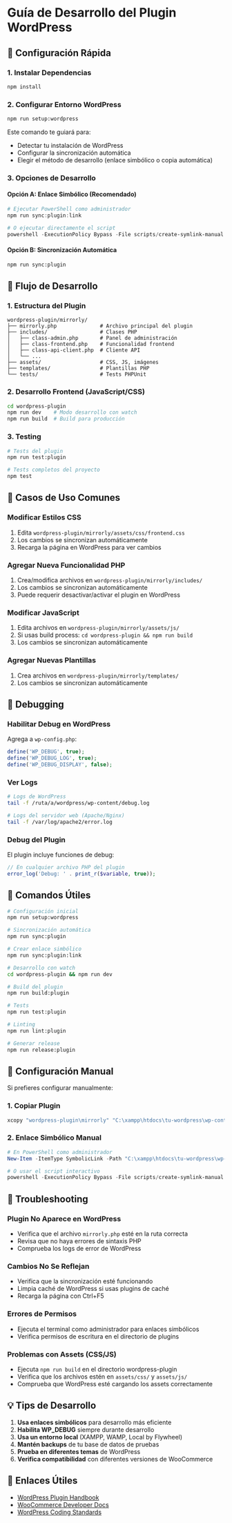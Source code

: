 # Guía de Desarrollo del Plugin WordPress

## 🚀 Configuración Rápida

### 1. Instalar Dependencias
```bash
npm install
```

### 2. Configurar Entorno WordPress
```bash
npm run setup:wordpress
```

Este comando te guiará para:
- Detectar tu instalación de WordPress
- Configurar la sincronización automática
- Elegir el método de desarrollo (enlace simbólico o copia automática)

### 3. Opciones de Desarrollo

#### Opción A: Enlace Simbólico (Recomendado)
```powershell
# Ejecutar PowerShell como administrador
npm run sync:plugin:link

# O ejecutar directamente el script
powershell -ExecutionPolicy Bypass -File scripts/create-symlink-manual.ps1
```

#### Opción B: Sincronización Automática
```bash
npm run sync:plugin
```

## 🔧 Flujo de Desarrollo

### 1. Estructura del Plugin
```
wordpress-plugin/mirrorly/
├── mirrorly.php              # Archivo principal del plugin
├── includes/                 # Clases PHP
│   ├── class-admin.php       # Panel de administración
│   ├── class-frontend.php    # Funcionalidad frontend
│   ├── class-api-client.php  # Cliente API
│   └── ...
├── assets/                   # CSS, JS, imágenes
├── templates/                # Plantillas PHP
└── tests/                    # Tests PHPUnit
```

### 2. Desarrollo Frontend (JavaScript/CSS)
```bash
cd wordpress-plugin
npm run dev    # Modo desarrollo con watch
npm run build  # Build para producción
```

### 3. Testing
```bash
# Tests del plugin
npm run test:plugin

# Tests completos del proyecto
npm test
```

## 🎯 Casos de Uso Comunes

### Modificar Estilos CSS
1. Edita `wordpress-plugin/mirrorly/assets/css/frontend.css`
2. Los cambios se sincronizan automáticamente
3. Recarga la página en WordPress para ver cambios

### Agregar Nueva Funcionalidad PHP
1. Crea/modifica archivos en `wordpress-plugin/mirrorly/includes/`
2. Los cambios se sincronizan automáticamente
3. Puede requerir desactivar/activar el plugin en WordPress

### Modificar JavaScript
1. Edita archivos en `wordpress-plugin/mirrorly/assets/js/`
2. Si usas build process: `cd wordpress-plugin && npm run build`
3. Los cambios se sincronizan automáticamente

### Agregar Nuevas Plantillas
1. Crea archivos en `wordpress-plugin/mirrorly/templates/`
2. Los cambios se sincronizan automáticamente

## 🐛 Debugging

### Habilitar Debug en WordPress
Agrega a `wp-config.php`:
```php
define('WP_DEBUG', true);
define('WP_DEBUG_LOG', true);
define('WP_DEBUG_DISPLAY', false);
```

### Ver Logs
```bash
# Logs de WordPress
tail -f /ruta/a/wordpress/wp-content/debug.log

# Logs del servidor web (Apache/Nginx)
tail -f /var/log/apache2/error.log
```

### Debug del Plugin
El plugin incluye funciones de debug:
```php
// En cualquier archivo PHP del plugin
error_log('Debug: ' . print_r($variable, true));
```

## 🔄 Comandos Útiles

```bash
# Configuración inicial
npm run setup:wordpress

# Sincronización automática
npm run sync:plugin

# Crear enlace simbólico
npm run sync:plugin:link

# Desarrollo con watch
cd wordpress-plugin && npm run dev

# Build del plugin
npm run build:plugin

# Tests
npm run test:plugin

# Linting
npm run lint:plugin

# Generar release
npm run release:plugin
```

## 📁 Configuración Manual

Si prefieres configurar manualmente:

### 1. Copiar Plugin
```bash
xcopy "wordpress-plugin\mirrorly" "C:\xampp\htdocs\tu-wordpress\wp-content\plugins\mirrorly" /E /I /Y
```

### 2. Enlace Simbólico Manual
```powershell
# En PowerShell como administrador
New-Item -ItemType SymbolicLink -Path "C:\xampp\htdocs\tu-wordpress\wp-content\plugins\mirrorly" -Target "C:\ruta\a\tu\proyecto\wordpress-plugin\mirrorly"

# O usar el script interactivo
powershell -ExecutionPolicy Bypass -File scripts/create-symlink-manual.ps1
```

## 🚨 Troubleshooting

### Plugin No Aparece en WordPress
- Verifica que el archivo `mirrorly.php` esté en la ruta correcta
- Revisa que no haya errores de sintaxis PHP
- Comprueba los logs de error de WordPress

### Cambios No Se Reflejan
- Verifica que la sincronización esté funcionando
- Limpia caché de WordPress si usas plugins de caché
- Recarga la página con Ctrl+F5

### Errores de Permisos
- Ejecuta el terminal como administrador para enlaces simbólicos
- Verifica permisos de escritura en el directorio de plugins

### Problemas con Assets (CSS/JS)
- Ejecuta `npm run build` en el directorio wordpress-plugin
- Verifica que los archivos estén en `assets/css/` y `assets/js/`
- Comprueba que WordPress esté cargando los assets correctamente

## 💡 Tips de Desarrollo

1. **Usa enlaces simbólicos** para desarrollo más eficiente
2. **Habilita WP_DEBUG** siempre durante desarrollo
3. **Usa un entorno local** (XAMPP, WAMP, Local by Flywheel)
4. **Mantén backups** de tu base de datos de pruebas
5. **Prueba en diferentes temas** de WordPress
6. **Verifica compatibilidad** con diferentes versiones de WooCommerce

## 🔗 Enlaces Útiles

- [WordPress Plugin Handbook](https://developer.wordpress.org/plugins/)
- [WooCommerce Developer Docs](https://woocommerce.github.io/code-reference/)
- [WordPress Coding Standards](https://developer.wordpress.org/coding-standards/)